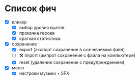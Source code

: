 # Список фич

- [x] кликер
    - [x] выбор уровня врагов
    - [x] прокачка героев
    - [x] краткая статистика
- [x] сохранение
    - [x] export (экспорт сохранение в скачеваемый файл)
    - [ ] 🛠 import (импрот сохранение с файла на компьютере)
    - [x] reset (удаление сохранение с предупреждением)
- [x] меню
    - [x] настроки музыки + SFX
